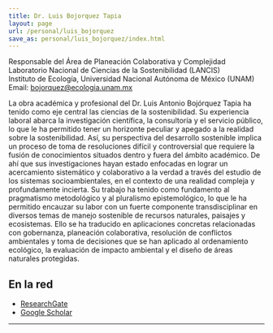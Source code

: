 ```yaml
---
title: Dr. Luis Bojorquez Tapia
layout: page
url: /personal/luis_bojorquez
save_as: personal/luis_bojorquez/index.html
---
```



Responsable del Área de Planeación Colaborativa y Complejidad  
Laboratorio Nacional de Ciencias de la Sostenibilidad (LANCIS)  
Instituto de Ecología, Universidad Nacional Autónoma de México (UNAM)  
Email: bojorquez@ecologia.unam.mx


 
  
La obra académica y profesional del Dr. Luis Antonio Bojórquez Tapia ha tenido como eje central las ciencias de la sostenibilidad. 
Su experiencia laboral abarca la investigación científica, la consultoría y el servicio público, lo que le ha permitido tener un horizonte peculiar y apegado a la realidad sobre la sostenibilidad. Así, su perspectiva del desarrollo sostenible implica un proceso de toma de resoluciones difícil y controversial que requiere la fusión de conocimientos situados dentro y fuera del ámbito académico. De ahí que sus investigaciones hayan estado enfocadas en lograr un acercamiento sistemático y colaborativo a la verdad a través del estudio de los sistemas socioambientales, en el contexto de una realidad compleja y profundamente incierta. Su trabajo ha tenido como fundamento al pragmatismo metodológico y al pluralismo epistemológico, lo que le ha permitido encauzar su labor con un fuerte componente transdisciplinar en diversos temas de manejo sostenible de recursos naturales, paisajes y ecosistemas. Ello se ha traducido en aplicaciones concretas relacionadas con gobernanza, planeación colaborativa, resolución de conflictos ambientales y toma de decisiones que se han aplicado al ordenamiento ecológico, la evaluación de impacto ambiental y el diseño de áreas naturales protegidas.  


## En la red

- [ResearchGate](https://www.researchgate.net/profile/Luis_Bojorquez-Tapia)
- [Google Scholar](https://scholar.google.com/citations?user=vhyzPNkAAAAJ&hl=es)

--------



<!--
De la página de Megadapt:

Investigador Principal MEGADAPT
Investigador Titular "B"
Laboratorio Nacional de Ciencias de la Sostenibilidad (LANCIS)
Instituto de Ecología, Universidad Nacional Autónoma de México (UNAM)
Página personal: http://web.ecologia.unam.mx/laboratorios/bojorquez/index.php/8-pincipal
Email: bojorquez@ecologia.unam.mx
Field of research:
Sustainability science and collaborative planning

Experto en:
Análisis de toma de decisiones y desarrollo de herramientas para la modelación espacial; análisis de aptitud territorial; Evaluación de Impacto Ambiental; Ordenamiento Ecológico del Territorio; manejo de cuencas hidrográficas, modelación de distribución de especies, diseño de reservas naturales e identificación de áreas prioritarias para la conservación; integración de instrumentos de análisis (ej., modelación multicriterio, lógica difusa y programación matemática) en Sistemas de Información Geográfica; planeación colaborativa

Función en MEGADAPT:
Coordinador del proyecto
Líder del equipo de integración
Responsable del modelo de integración GIS-MCDA
-->
